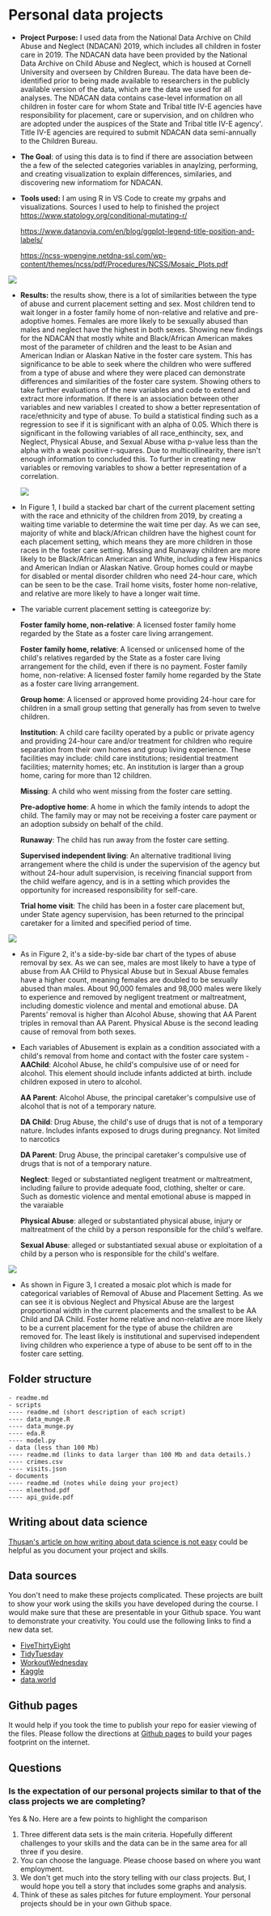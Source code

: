 # Personal data projects

- __Project Purpose:__ I used data from the National Data Archive on Child Abuse and Neglect (NDACAN) 2019, which includes all children in foster care in 2019. The NDACAN data have been provided by the National Data Archive on Child Abuse and Neglect, which is housed at Cornell University and overseen by Children Bureau. The data have been de-identified prior to being made available to researchers in the publicly available version of the data, which are the data we used for all analyses. The NDACAN data contains case-level information on all children in foster care for whom State and Tribal title IV-E agencies have responsibility for placement, care or supervision, and on children who are adopted under the auspices of the State and Tribal title IV-E agency'. Title IV-E agencies are required to submit NDACAN data semi-annually to the Children Bureau. 

- __The Goal__: of using this data is to find if there are association between the a few of the selected categories variables in anaylzing, performing, and creating visualization to explain differences, similaries, and discovering new informatiom for NDACAN.

- __Tools used:__ I am using R in VS Code to create my grpahs and visualizations. 
Sources I used to help to finished the project
https://www.statology.org/conditional-mutating-r/

    https://www.datanovia.com/en/blog/ggplot-legend-title-position-and-labels/

    https://ncss-wpengine.netdna-ssl.com/wp-content/themes/ncss/pdf/Procedures/NCSS/Mosaic_Plots.pdf


![](documents/regression.png)

- __Results:__  the results show, there is a lot of similarities between the type of abuse and current placement setting and sex.  Most children tend to wait longer in a foster family home of non-relative and relative and pre-adoptive homes. Females are more likely to be sexually abused than males and neglect have the highest in both sexes. Showing new findings for the NDACAN that mostly white and Black/African American makes most of the parameter of children and the least to be Asian and American Indian or Alaskan Native in the foster care system. This has significance to be able to seek where the children who were suffered from a type of abuse and where they were placed can demonstrate differences and similarities of the foster care system. Showing others to take further evaluations of the new variables and code to extend and extract more information. If there is an association between other variables and new variables I created to show a better representation of race/ethnicity and type of abuse. To build a statistical finding such as a regression to see if it is significant with an alpha of 0.05. Which there is significant in the following variables of all race_enthincity, sex, and Neglect, Physical Abuse, and Sexual Abuse witha p-value less than the alpha with a weak positive r-squares. Due to multicollinearity, there isn't enough information to concluded this. To further in creating new variables or removing variables to show a better representation of a correlation.
    
    ![](documents/figure1_curplset_race_sex.png)

- In Figure 1, I build a stacked bar chart of the current placement setting with the race and ethnicity of the children from 2019, by creating a waiting time variable to determine the wait time per day. As we can see, majority of white and black/African children have the highest count for each placement setting, which means they are more children in those races in the foster care setting. Missing and Runaway children are more likely to be Black/African American and White, including a few Hispanics and American Indian or Alaskan Native. Group homes could or maybe for disabled or mental disorder children who need 24-hour care, which can be seen to be the case. Trail home visits, foster home non-relative, and relative are more likely to have a longer wait time. 
     
- The variable current placement setting is cateegorize by: 

    __Foster family home, non-relative__: A licensed foster family home regarded by the State as a foster care living arrangement.

    __Foster family home, relative__: A licensed or unlicensed home of the child's relatives regarded by the State as a foster care living arrangement for the child, even if there is no payment.
     Foster family home, non-relative: A licensed foster family home regarded by the State as a foster care living arrangement. 
     
    __Group home__: A licensed or approved home providing 24-hour care for children in a small group setting that generally has from seven to twelve children.
     
    __Institution__: A child care facility operated by a public or private agency and providing 24-hour care and/or treatment for children who require separation from their own homes and group living experience. These facilities may include: child care institutions; residential treatment facilities; maternity homes; etc. An institution is larger than a group home, caring for more than 12 children.

    __Missing__: A child who went missing from the foster care setting.
     
    __Pre-adoptive home__: A home in which the family intends to adopt the child. The family may or may not be receiving a foster care payment or an adoption subsidy on behalf of the child. 

    __Runaway__: The child has run away from the foster care setting. 

    __Supervised independent living__: An alternative traditional living arrangement where the child is under the supervision of the agency but without 24-hour adult supervision, is receiving financial support from the child welfare agency, and is in a setting which provides the opportunity for increased responsibility for self-care. 

    __Trial home visit__: The child has been in a foster care placement but, under State agency supervision, has been returned to the principal caretaker for a limited and specified period of time.





![](documents/figure3_type_of_abusement.png)

-  As in Figure 2, it's a side-by-side bar chart of the types of abuse removal by sex. As we can see, males are most likely to have a type of abuse from AA CHild to Physical Abuse but in Sexual Abuse females have a higher count, meaning females are doubled to be sexually abused than males. About 90,000 females and 98,000 males were likely to experience and removed by negligent treatment or maltreatment, including domestic violence and mental and emotional abuse. DA Parents' removal is higher than Alcohol Abuse, showing that AA Parent triples in removal than AA Parent. Physical Abuse is the second leading cause of removal from both sexes. 

- Each variables of Abusement is explain as a condition associated with a child's removal from home and contact with the foster care system -  
    __AAChild__: Alcohol Abuse, he child's compulsive use of or need for alcohol. This element should include infants addicted at birth. include children exposed in utero to alcohol.

    __AA Parent__: Alcohol Abuse, the principal caretaker's compulsive use of alcohol that is not of a temporary nature.

    __DA Child__: Drug Abuse, the child's use of drugs that is not of a temporary nature. Includes infants exposed to drugs during pregnancy. Not limited to narcotics

    __DA Parent__: Drug Abuse, the principal caretaker's compulsive use of drugs that is not of a temporary nature.

    __Neglect__: lleged or substantiated negligent treatment or maltreatment, including failure to provide adequate food, clothing, shelter or care. Such as domestic violence and mental emotional abuse is mapped in the varaiable

    __Physical Abuse__: alleged or substantiated physical abuse, injury or maltreatment of the child by a person responsible for the child's welfare.

    __Sexual Abuse__: alleged or substantiated sexual abuse or exploitation of a child by a person who is responsible for the child's welfare.

![](documents/figure4_mosaic.png)

- As shown in Figure 3, I created a mosaic plot which is made for categorical variables of Removal of Abuse and Placement Setting. As we can see it is obvious Neglect and Physical Abuse are the largest proportional width in the current placements and the smallest to be AA Child and DA Child. Foster home relative and non-relative are more likely to be a current placement for the type of abuse the children are removed for. The least likely is institutional and supervised independent living children who experience a type of abuse to be sent off to in the foster care setting.






## Folder structure

```
- readme.md
- scripts
---- readme.md (short description of each script)
---- data_munge.R
---- data_munge.py
---- eda.R
---- model.py
- data (less than 100 Mb)
---- readme.md (links to data larger than 100 Mb and data details.)
---- crimes.csv
---- visits.json
- documents
---- readme.md (notes while doing your project)
---- mlmethod.pdf
---- api_guide.pdf
```

## Writing about data science

[Thusan's article on how writing about data science is not easy](https://towardsdatascience.com/lets-admit-it-writing-about-data-science-is-not-easy-37a376777d36) could be helpful as you document your project and skills.

## Data sources

You don't need to make these projects complicated. These projects are built to show your work using the skills you have developed during the course. I would make sure that these are presentable in your Github space. You want to demonstrate your creativity. You could use the following links to find a new data set. 

- [FiveThirtyEight](https://github.com/fivethirtyeight/data)
- [TidyTuesday](https://github.com/rfordatascience/tidytuesday)
- [WorkoutWednesday](http://www.workout-wednesday.com/)
- [Kaggle](https://www.kaggle.com/datasets)
- [data.world](https://data.world/search?context=community&entryTypeLabel=dataset&q=free+data&type=all)

## Github pages

It would help if you took the time to publish your repo for easier viewing of the files.  Please follow the directions at [Github pages](https://pages.github.com/) to build your pages footprint on the internet.

## Questions

### Is the expectation of our personal projects similar to that of the class projects we are completing?

Yes & No. Here are a few points to highlight the comparison

1. Three different data sets is the main criteria. Hopefully different challenges to your skills and the data can be in the same area for all three if you desire.
2. You can choose the language. Please choose based on where you want employment.
3. We don't get much into the story telling with our class projects.  But, I would hope you tell a story that includes some graphs and analysis.
4. Think of these as sales pitches for future employment. Your personal projects should be in your own Github space.
